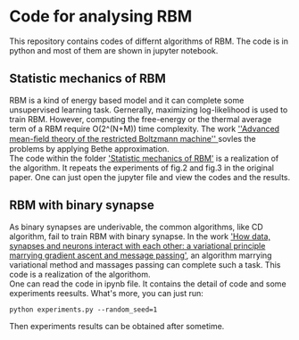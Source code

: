 # Code for analysing RBM
This repository contains codes of differnt algorithms of RBM. The code is in python and most of them are shown in jupyter notebook.
  
##  Statistic mechanics of RBM
RBM is a kind of energy based model and it can complete some unsupervised learning task. Gernerally, maximizing log-likelihood is used to train RBM. However, computing the free-energy or the thermal average term of a RBM require O(2^(N+M)) time complexity. The work [''Advanced mean-ﬁeld theory of the restricted Boltzmann machine''
](https://journals.aps.org/pre/abstract/10.1103/PhysRevE.91.050101) sovles the problems by applying Bethe approximation.   
The code within the folder ['Statistic mechanics of RBM'](https://github.com/HuangZhenYe97/RBM/tree/master/Statistic%20mechanics%20of%20RBM) is a realization of the algorithm. It repeats the experiments of fig.2 and fig.3 in the original paper. One can just open the jupyter file and view the codes and the results.
  
  ## RBM with binary synapse   
  As binary synapses are underivable, the common algorithms, like CD algorithm, fail to train RBM with binary synapse.  In the work ['How data, synapses and neurons interact with each other: a variational principle marrying gradient ascent and message passing'](https://arxiv.org/abs/1911.07662), an algorithm marrying variational method and massages passing can complete such a task. This code is a realization of the algorithom.  
  One can read the code in ipynb file. It contains the detail of code and some experiments reesults. What's more, you can just run:
  ```
  python experiments.py --random_seed=1
  ```
Then experiments results can be obtained after sometime.
